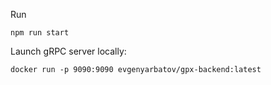 Run

```
npm run start
```

Launch gRPC server locally:

```
docker run -p 9090:9090 evgenyarbatov/gpx-backend:latest
```